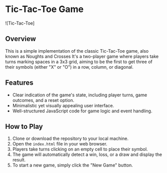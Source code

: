 # Tic-Tac-Toe Game

![Tic-Tac-Toe]

## Overview

This is a simple implementation of the classic Tic-Tac-Toe game, also known as Noughts and Crosses It's a two-player game where players take turns marking spaces in a 3x3 grid, aiming to be the first to get three of their symbols (either "X" or "O") in a row, column, or diagonal.

## Features

- Clear indication of the game's state, including player turns, game outcomes, and a reset option.
- Minimalistic yet visually appealing user interface.
- Well-structured JavaScript code for game logic and event handling.

## How to Play

1. Clone or download the repository to your local machine.
2. Open the `index.html` file in your web browser.
3. Players take turns clicking on an empty cell to place their symbol.
4. The game will automatically detect a win, loss, or a draw and display the result.
5. To start a new game, simply click the "New Game" button.

